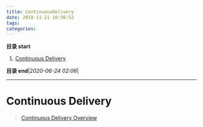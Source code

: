 ```yaml
---
title: ContinuousDelivery
date: 2018-11-21 10:56:52
tags: 
categories: 
---
```


**目录 start**

1. [Continuous Delivery](#continuous-delivery)

**目录 end**|_2020-06-24 02:06_|
****************************************
# Continuous Delivery
> [Continuous Delivery Overview](https://github.com/mockito/mockito/wiki/Continuous-Delivery-Overview)

